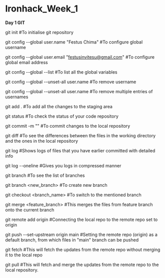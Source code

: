 # Ironhack_Week_1

**Day 1 GIT**

git init #To initialise git repository

git config --global user.name "Festus Chima" #To configure global username

git config --global user.email "festusinvitesu@gmail.com" #To configure global email address

git config --global --list #To list all the global variables

git config --global --unset-all user.name #To remove username

git config --global --unset-all user.name #To remove multiple entries of usernames

git add . #To add all the changes to the staging area

git status  #To check the status of your code repository

git commit -m "<your message>" #To commit changes to the local repository

git diff #To see the differences between the files in the working directory and the ones in the local repository

git log #Shows logs of files that you have earlier committed with detailed info

git log --oneline #Gives you logs in compressed manner

git branch #To see the list of branches

git branch <new_branch> #To create new branch

git checkout <branch_name> #To switch to the mentioned branch

git merge <feature_branch> #This merges the files from feature branch onto the current branch

git remote add origin <URL of the repository> #Connecting the local repo to the remote repo set to origin

git push --set-upstream origin main #Setting the remote repo (origin) as a default branch, from which files in "main" branch can be pushed

git fetch #This will fetch the updates from the remote repo without merging it to the local repo

git pull #This will fetch and merge the updates from the remote repo to the local repository.








